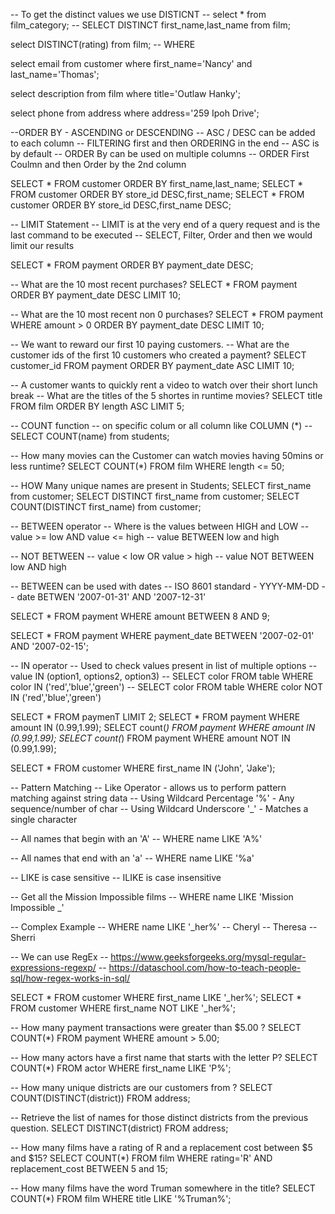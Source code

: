 -- To get the distinct values we use DISTICNT
-- select * from film_category;
-- SELECT DISTINCT first_name,last_name from film;

select DISTINCT(rating) from film;
-- WHERE

select email from customer where first_name='Nancy' and last_name='Thomas';

select description from film where title='Outlaw Hanky';

select phone from address where address='259 Ipoh Drive';


--ORDER BY - ASCENDING or DESCENDING
-- ASC / DESC can be added to each column 
-- FILTERING first and then ORDERING in the end
-- ASC is by default
-- ORDER By can be used on multiple columns
-- ORDER First Coulmn and then Order by the 2nd column

SELECT * FROM customer ORDER BY first_name,last_name;
SELECT * FROM customer ORDER BY store_id DESC,first_name;
SELECT * FROM customer ORDER BY store_id DESC,first_name DESC;

-- LIMIT Statement
-- LIMIT is at the very end of a query request and is the last command to be executed
-- SELECT, Filter, Order and then we would limit our results


SELECT * FROM payment ORDER BY payment_date DESC;

-- What are the 10 most recent purchases?
SELECT * FROM payment ORDER BY payment_date DESC LIMIT 10;


-- What are the 10 most recent non 0 purchases?
SELECT * FROM payment WHERE amount > 0 ORDER BY payment_date DESC LIMIT 10;


-- We want to reward our first 10 paying customers.
-- What are the customer ids of the first 10 customers who created a payment?
SELECT customer_id FROM payment ORDER BY payment_date ASC LIMIT 10;

-- A customer wants to quickly rent a video to watch over their short lunch break
-- What are the titles of the 5 shortes in runtime movies?
SELECT title FROM film ORDER BY length ASC LIMIT 5;



-- COUNT function
-- on specific colum or all column like COLUMN (*)
-- SELECT COUNT(name) from students;

-- How many movies can the Customer can watch movies having 50mins or less runtime?
SELECT COUNT(*) FROM film WHERE length <= 50;


-- HOW Many unique names are present in Students;
SELECT first_name from customer;
SELECT DISTINCT first_name from customer;
SELECT COUNT(DISTINCT first_name) from customer;

-- BETWEEN operator
-- Where is the values between HIGH and LOW
-- value >= low AND value <= high
-- value BETWEEN low and high

-- NOT BETWEEN
-- value < low OR value > high
-- value NOT BETWEEN low AND high

-- BETWEEN can be used with dates
-- ISO 8601 standard - YYYY-MM-DD
-- date BETWEN '2007-01-31' AND '2007-12-31'

SELECT * FROM payment WHERE amount BETWEEN 8 AND 9;

SELECT * FROM payment WHERE payment_date BETWEEN '2007-02-01' AND '2007-02-15';


-- IN operator
-- Used to check values present in list of multiple options
-- value IN (option1, options2, option3)
-- SELECT color FROM table WHERE color IN ('red','blue','green')
-- SELECT color FROM table WHERE color NOT IN ('red','blue','green')

SELECT * FROM paymenT LIMIT 2;
SELECT * FROM payment WHERE amount IN (0.99,1.99);
SELECT count(*) FROM payment WHERE amount IN (0.99,1.99);
SELECT count(*) FROM payment WHERE amount NOT IN (0.99,1.99);


SELECT * FROM customer WHERE first_name IN ('John', 'Jake');


-- Pattern Matching
-- Like Operator - allows us to perform pattern matching against string data
-- Using Wildcard Percentage '%' - Any sequence/number of char
-- Using Wildcard Underscore '_' - Matches a single character

-- All names that begin with an 'A'
--  WHERE name LIKE 'A%'

-- All names that end with an 'a'
--  WHERE name LIKE '%a'

-- LIKE is case sensitive
-- ILIKE is case insensitive

-- Get all the Mission Impossible films
-- WHERE name LIKE 'Mission Impossible _'

-- Complex Example
-- WHERE name LIKE '_her%'
-- Cheryl
-- Theresa
-- Sherri

-- We can use RegEx 
-- https://www.geeksforgeeks.org/mysql-regular-expressions-regexp/
-- https://dataschool.com/how-to-teach-people-sql/how-regex-works-in-sql/


SELECT * FROM customer WHERE first_name LIKE '_her%';
SELECT * FROM customer WHERE first_name NOT LIKE '_her%';


-- How many payment transactions were greater than $5.00 ?
SELECT COUNT(*) FROM payment WHERE amount > 5.00;

-- How many actors have a first name that starts with the letter P?
SELECT COUNT(*) FROM actor WHERE first_name LIKE 'P%';

-- How many unique districts are our customers from ?
SELECT COUNT(DISTINCT(district)) FROM address;

-- Retrieve the list of names for those distinct districts from the previous question.
SELECT DISTINCT(district) FROM address;

-- How many films have a rating of R and a replacement cost between $5 and $15?
SELECT COUNT(*) FROM film WHERE rating='R' AND replacement_cost BETWEEN 5 and 15;

-- How many films have the word Truman somewhere in the title?
SELECT COUNT(*) FROM film WHERE title LIKE '%Truman%';








